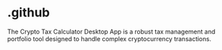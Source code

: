 # .github
The Crypto Tax Calculator Desktop App is a robust tax management and portfolio tool designed to handle complex cryptocurrency transactions.
